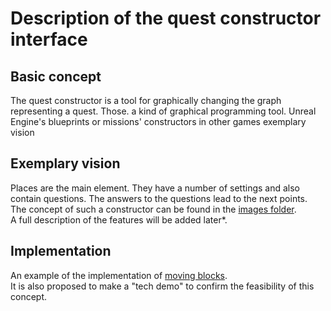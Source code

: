 # Description of the quest constructor interface
## Basic concept
The quest constructor is a tool for graphically changing the graph representing a quest. Those. a kind of graphical programming tool. Unreal Engine's blueprints or missions' constructors in other games
exemplary vision

## Exemplary vision
Places are the main element. They have a number of settings and also contain questions. The answers to the questions lead to the next points. The concept of such a constructor can be found in the [images folder](https://github.com/Quest-maker-team/quest-maker/blob/main/docs/image/constructor-concept.jpg). </br>
A full description of the features will be added later*.

## Implementation
An example of the implementation of [moving blocks](http://javascript.ru/ui/draganddrop). </br>
It is also proposed to make a "tech demo" to confirm the feasibility of this concept.